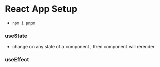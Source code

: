 # React App Setup
- `npm i pnpm`



### useState 
- change on any state of a component , then component will rerender
### useEffect